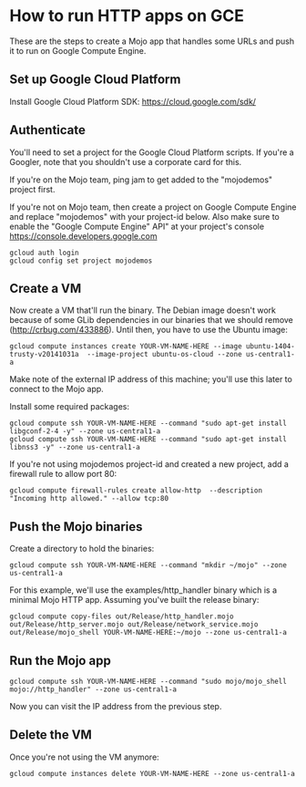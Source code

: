 How to run HTTP apps on GCE
====

These are the steps to create a Mojo app that handles some URLs and push it to run on Google Compute Engine.


## Set up Google Cloud Platform
Install Google Cloud Platform SDK: https://cloud.google.com/sdk/


## Authenticate
You'll need to set a project for the Google Cloud Platform scripts. If you're a Googler, note that you shouldn't use a corporate card for this.

If you're on the Mojo team, ping jam to get added to the "mojodemos" project first.

If you're not on Mojo team, then create a project on Google Compute Engine and replace "mojodemos" with your project-id below.  Also make sure to enable the "Google Compute Engine" API" at your project's console https://console.developers.google.com


```
gcloud auth login
gcloud config set project mojodemos
```


## Create a VM
Now create a VM that'll run the binary. The Debian image doesn't work because of some GLib dependencies in our binaries that we should remove (http://crbug.com/433886). Until then, you have to use the Ubuntu image:
```
gcloud compute instances create YOUR-VM-NAME-HERE --image ubuntu-1404-trusty-v20141031a  --image-project ubuntu-os-cloud --zone us-central1-a
```

Make note of the external IP address of this machine; you'll use this later to connect to the Mojo app.

Install some required packages:
```
gcloud compute ssh YOUR-VM-NAME-HERE --command "sudo apt-get install libgconf-2-4 -y" --zone us-central1-a
gcloud compute ssh YOUR-VM-NAME-HERE --command "sudo apt-get install libnss3 -y" --zone us-central1-a
```

If you're not using mojodemos project-id and created a new project, add a firewall rule to allow port 80:
```
gcloud compute firewall-rules create allow-http  --description "Incoming http allowed." --allow tcp:80
```


## Push the Mojo binaries
Create a directory to hold the binaries:
```
gcloud compute ssh YOUR-VM-NAME-HERE --command "mkdir ~/mojo" --zone us-central1-a
```

For this example, we'll use the examples/http_handler binary which is a minimal Mojo HTTP app. Assuming you've built the release binary:

```
gcloud compute copy-files out/Release/http_handler.mojo out/Release/http_server.mojo out/Release/network_service.mojo out/Release/mojo_shell YOUR-VM-NAME-HERE:~/mojo --zone us-central1-a
```


## Run the Mojo app
```
gcloud compute ssh YOUR-VM-NAME-HERE --command "sudo mojo/mojo_shell mojo://http_handler" --zone us-central1-a
```

Now you can visit the IP address from the previous step.


## Delete the VM
Once you're not using the VM anymore:
```
gcloud compute instances delete YOUR-VM-NAME-HERE --zone us-central1-a
```
